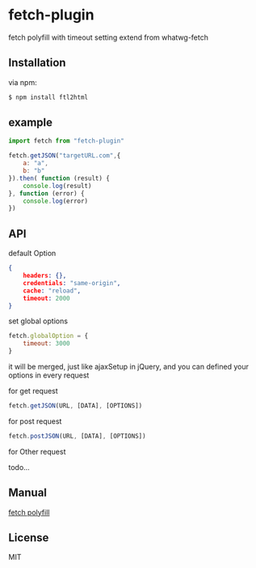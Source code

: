 # fetch-plugin
fetch polyfill with timeout setting extend from whatwg-fetch

## Installation

via npm:

```bash
$ npm install ftl2html
```

## example

``` js
import fetch from "fetch-plugin"

fetch.getJSON("targetURL.com",{
    a: "a",
    b: "b"
}).then( function (result) {
    console.log(result)
}, function (error) {
    console.log(error)
})
```

## API

default Option

```json
{
    headers: {},
    credentials: "same-origin",
    cache: "reload",
    timeout: 2000
}
```

set global options

```js
fetch.globalOption = {
    timeout: 3000
}
```
it will be merged, just like ajaxSetup in jQuery, and you can defined your options in every request

for get request

```js
fetch.getJSON(URL, [DATA], [OPTIONS])
```

for post request

```js
fetch.postJSON(URL, [DATA], [OPTIONS])
```

for Other request

todo...

## Manual

[fetch polyfill](https://github.com/github/fetch)

## License

MIT
